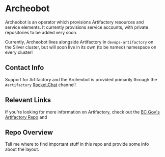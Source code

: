 # Archeobot

Archeobot is an operator which provisions Artifactory resources and service elements. It currently provisions service accounts, with private repositories to be added very soon.

Currently, Archeobot lives alongside Artifactory in `devops-artifactory` on the Silver cluster, but will soon live in its own (to be named) namespace on every cluster!

## Contact Info

Support for Artifactory and the Archeobot is provided primarily through the `#artifactory` [Rocket.Chat](https://chat.developer.gov.bc.ca) channel!

## Relevant Links

If you're looking for more information on Artifactory, check out the [BC Gov's Artifactory Repo](https://github.com/BCDevOps/developer-experience/tree/master/apps/artifactory) and 

## Repo Overview

Tell me where to find important stuff in this repo and provide some info about the layout.

